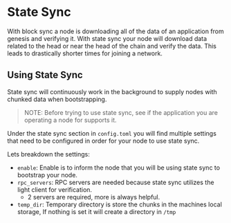 State Sync
==========

With block sync a node is downloading all of the data of an application from genesis and verifying it. With state sync your node will download data related to the head or near the head of the chain and verify the data. This leads to drastically shorter times for joining a network.

Using State Sync
----------------

State sync will continuously work in the background to supply nodes with chunked data when bootstrapping.

> NOTE: Before trying to use state sync, see if the application you are operating a node for supports it.

Under the state sync section in `config.toml` you will find multiple settings that need to be configured in order for your node to use state sync.

Lets breakdown the settings:

-   `enable`: Enable is to inform the node that you will be using state sync to bootstrap your node.
-   `rpc_servers`: RPC servers are needed because state sync utilizes the light client for verification.
    -   2 servers are required, more is always helpful.
-   `temp_dir`: Temporary directory is store the chunks in the machines local storage, If nothing is set it will create a directory in `/tmp`